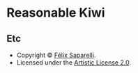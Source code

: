 # Reasonable Kiwi


## Etc

 - Copyright © [Félix Saparelli](https://passcod.name).
 - Licensed under the [Artistic License 2.0](./LICENSE).
